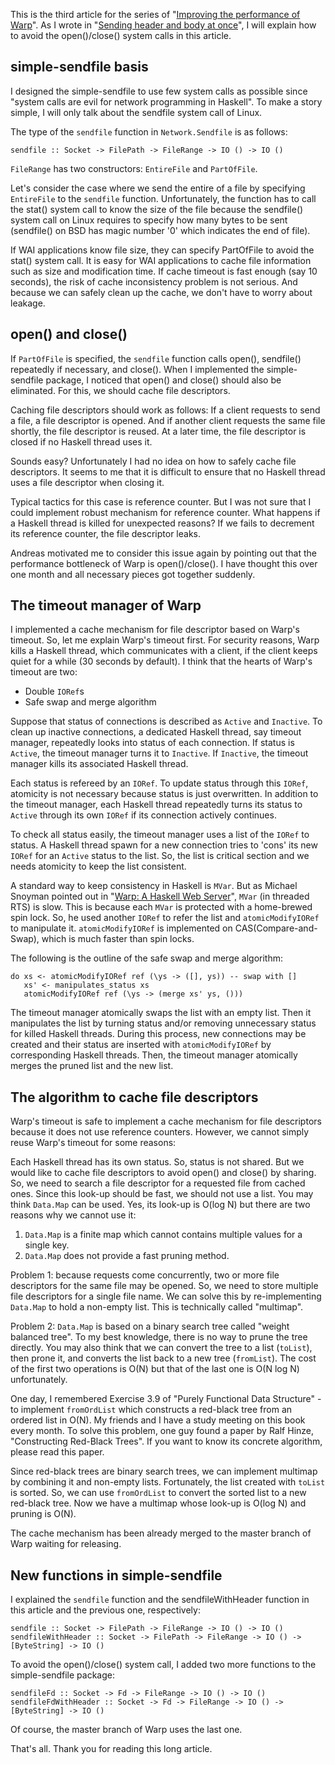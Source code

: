This is the third article for the series of "[Improving the performance of Warp](improving-warp)".
As I wrote in "[Sending header and body at once](header-body)", I will explain how to avoid the open()/close() system
calls in this article.

## simple-sendfile basis

I designed the simple-sendfile to use few system calls as possible
since "system calls are evil for network programming in Haskell".
To make a story simple, I will only talk about the sendfile system call
of Linux.

The type of the `sendfile` function in `Network.Sendfile` is as follows:

    sendfile :: Socket -> FilePath -> FileRange -> IO () -> IO ()

`FileRange` has two constructors: `EntireFile` and `PartOfFile`.

Let's consider the case where we send the entire of a file
by specifying `EntireFile` to the `sendfile` function.
Unfortunately, the function has to call the stat() system call
to know the size of the file because the sendfile() system call on Linux
requires to specify how many bytes to be sent
(sendfile() on BSD has magic number '0' which indicates
the end of file).

If WAI applications know file size, they can specify
PartOfFile to avoid the stat() system call.
It is easy for WAI applications to cache file information
such as size and modification time.
If cache timeout is fast enough (say 10 seconds),
the risk of cache inconsistency problem is not serious.
And because we can safely clean up the cache,
we don't have to worry about leakage.

## open() and close()

If `PartOfFile` is specified,
the `sendfile` function calls open(), sendfile() repeatedly if necessary, and close().
When I implemented the simple-sendfile package,
I noticed that open() and close() should also be eliminated.
For this, we should cache file descriptors.

Caching file descriptors should work as follows:
If a client requests to send a file, a file descriptor
is opened. And if another client requests the same file shortly,
the file descriptor is reused.
At a later time, the file descriptor is closed
if no Haskell thread uses it.

Sounds easy? Unfortunately I had no idea on how to safely cache file descriptors.
It seems to me that it is difficult to ensure that
no Haskell thread uses a file descriptor when closing it.

Typical tactics for this case is reference counter.
But I was not sure that I could implement robust mechanism
for reference counter. What happens if a Haskell thread is
killed for unexpected reasons?
If we fails to decrement its reference counter,
the file descriptor leaks.

Andreas motivated me to consider this issue again
by pointing out that the performance bottleneck of Warp is
open()/close(). I have thought this over one month and
all necessary pieces got together suddenly.

## The timeout manager of Warp

I implemented a cache mechanism for file descriptor based on
Warp's timeout.
So, let me explain Warp's timeout first.
For security reasons, Warp kills a Haskell thread,
which communicates with a client,
if the client keeps quiet for a while (30 seconds by default).
I think that the hearts of Warp's timeout are two:

- Double `IORef`s
- Safe swap and merge algorithm

Suppose that status of connections is described as `Active` and `Inactive`.
To clean up inactive connections,
a dedicated Haskell thread, say timeout manager, repeatedly looks into status of each connection.
If status is `Active`, the timeout manager turns it to `Inactive`.
If `Inactive`, the timeout manager kills its associated Haskell thread.

Each status is refereed by an `IORef`.
To update status through this `IORef`,
atomicity is not necessary because status is just overwritten.
In addition to the timeout manager,
each Haskell thread repeatedly turns its status to `Active` through its own `IORef` if its connection actively continues.

To check all status easily,
the timeout manager uses a list of the `IORef` to status.
A Haskell thread spawn for a new connection
tries to 'cons' its new `IORef` for an `Active` status to the list.
So, the list is critical section and we needs atomicity to keep
the list consistent.

A standard way to keep consistency in Haskell is `MVar`.
But as Michael Snoyman pointed out in "[Warp: A Haskell Web Server](http://steve.vinoski.net/pdf/IC-Warp_a_Haskell_Web_Server.pdf)", `MVar` (in threaded RTS) is slow.
This is because each `MVar` is protected with a home-brewed spin lock.
So, he used another `IORef` to refer the list and `atomicModifyIORef`
to manipulate it.
`atomicModifyIORef` is implemented on CAS(Compare-and-Swap),
which is much faster than spin locks.

The following is the outline of the safe swap and merge algorithm:

    do xs <- atomicModifyIORef ref (\ys -> ([], ys)) -- swap with []
       xs' <- manipulates_status xs
       atomicModifyIORef ref (\ys -> (merge xs' ys, ()))

The timeout manager atomically swaps the list with an empty list.
Then it manipulates the list by turning status and/or removing
unnecessary status for killed Haskell threads.
During this process, new connections may be created and
their status are inserted with `atomicModifyIORef` by
corresponding Haskell threads.
Then, the timeout manager atomically merges
the pruned list and the new list.

## The algorithm to cache file descriptors

Warp's timeout is safe to implement a cache mechanism for
file descriptors because it does not use reference counters.
However, we cannot simply reuse Warp's timeout for some reasons:

Each Haskell thread has its own status. So, status is not shared.
But we would like to cache file descriptors to avoid open() and
close() by sharing.
So, we need to search a file descriptor for a requested file from
cached ones. Since this look-up should be fast, we should not use a list.
You may think `Data.Map` can be used.
Yes, its look-up is O(log N) but there are two reasons why we cannot use it:

1. `Data.Map` is a finite map which cannot contains multiple values
   for a single key.
2. `Data.Map` does not provide a fast pruning method.

Problem 1: because requests come concurrently,
two or more file descriptors for the same file may be opened.
So, we need to store multiple file descriptors for a single file name.
We can solve this by re-implementing `Data.Map` to
hold a non-empty list.
This is technically called "multimap".

Problem 2: `Data.Map` is based on a binary search tree called "weight
balanced tree". To my best knowledge, there is no way to prune the tree
directly. You may also think that we can convert the tree to a list (`toList`),
then prone it, and converts the list back to a new tree (`fromList`).
The cost of the first two operations is O(N) but
that of the last one is O(N log N) unfortunately.

One day, I remembered Exercise 3.9 of "Purely Functional Data Structure" -
to implement `fromOrdList` which constructs
a red-black tree from an ordered list in O(N).
My friends and I have a study meeting on this book every month.
To solve this problem, one guy found a paper by Ralf Hinze,
"Constructing Red-Black Trees".
If you want to know its concrete algorithm,
please read this paper.

Since red-black trees are binary search trees,
we can implement multimap by combining it and non-empty lists.
Fortunately, the list created with `toList` is sorted.
So, we can use `fromOrdList` to convert the sorted list to a new
red-black tree.
Now we have a multimap whose look-up is O(log N) and
pruning is O(N).

The cache mechanism has been already merged to the master branch of
Warp waiting for releasing.

## New functions in simple-sendfile

I explained the `sendfile` function and
the sendfileWithHeader function in
this article and the previous one, respectively:

    sendfile :: Socket -> FilePath -> FileRange -> IO () -> IO ()
    sendfileWithHeader :: Socket -> FilePath -> FileRange -> IO () -> [ByteString] -> IO ()

To avoid the open()/close() system call, I added two more functions
to the simple-sendfile package:

    sendfileFd :: Socket -> Fd -> FileRange -> IO () -> IO ()
    sendfileFdWithHeader :: Socket -> Fd -> FileRange -> IO () -> [ByteString] -> IO ()

Of course, the master branch of Warp uses the last one.

That's all. Thank you for reading this long article.
